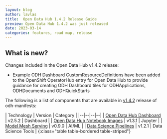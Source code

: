 ```yaml
---
layout: blog
author: lavlas
title:  Open Data Hub 1.4.2 Release Guide
preview: Open Data Hub 1.4.2 was just released
date: 2023-03-14
categories: features, road map, release
---
```


What is new?
------
Changes included in the Open Data Hub v1.4.2 release:
* Example ODH Dashboard CustomResourceDefinitions have been added to the OpenShift OperatorHub entry for Open Data Hub to provide guidance for creating ODH Dashboard tiles for ODHApplications, ODHDocuments and ODHQuickStarts

The following is a list of components that are available in [v1.4.2](https://github.com/opendatahub-io/odh-manifests/releases/tag/v1.4.2) release of odh-manifests:

| Technology | Version | Category |
|--|--|--|--|
| [Open Data Hub Dashboard](https://github.com/opendatahub-io/odh-dashboard) | v2.5.2 | Dashboard |
| [Open Data Hub Notebook Images](https://github.com/opendatahub-io/notebooks) | v1.3.1 | Jupyter |
| [Model Mesh Serving](https://github.com/opendatahub-io/modelmesh-serving) | v0.9.0 | AI/ML |
| [Data Science Pipelines](https://github.com/opendatahub-io/data-science-pipelines) | v1.2.1 | Data Science Tools |
{:class="table table-bordered table-striped"}

